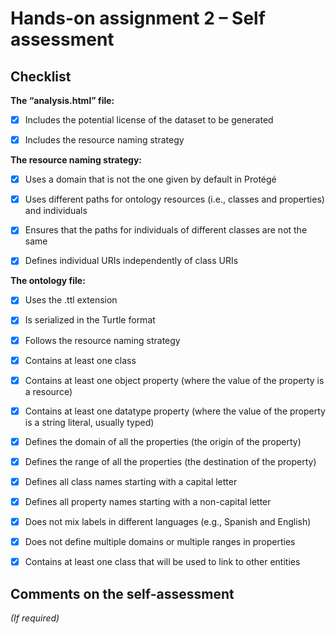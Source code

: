 # Hands-on assignment 2 – Self assessment #

## Checklist ##

**The “analysis.html” file:**

-[x] Includes the potential license of the dataset to be generated

-[x] Includes the resource naming strategy

**The resource naming strategy:**

-[x] Uses a domain that is not the one given by default in Protégé

-[x] Uses different paths for ontology resources (i.e., classes and properties) and individuals

-[x] Ensures that the paths for individuals of different classes are not the same

-[x] Defines individual URIs independently of class URIs

**The ontology file:**

-[x] Uses the .ttl extension

-[x] Is serialized in the Turtle format

-[x] Follows the resource naming strategy

-[x] Contains at least one class

-[x] Contains at least one object property (where the value of the property is a resource)

-[x] Contains at least one datatype property (where the value of the property is a string literal, usually typed)

-[x] Defines the domain of all the properties (the origin of the property)

-[x] Defines the range of all the properties (the destination of the property)

-[x] Defines all class names starting with a capital letter

-[x] Defines all property names starting with a non-capital letter

-[x] Does not mix labels in different languages (e.g., Spanish and English)

-[x] Does not define multiple domains or multiple ranges in properties

-[x] Contains at least one class that will be used to link to other entities

## Comments on the self-assessment ##
_(If required)_
